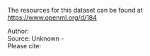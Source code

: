 The resources for this dataset can be found at https://www.openml.org/d/184

Author:   
Source: Unknown -   
Please cite:   


